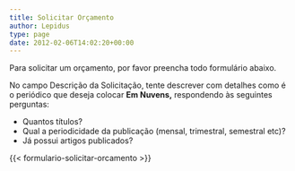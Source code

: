 ```yaml
---
title: Solicitar Orçamento
author: Lepidus
type: page
date: 2012-02-06T14:02:20+00:00
---
```


Para solicitar um orçamento, por favor preencha todo formulário abaixo.

No campo Descrição da Solicitação, tente descrever com detalhes como é o periódico que deseja colocar **Em Nuvens,** respondendo às seguintes perguntas:

- Quantos títulos?
- Qual a periodicidade da publicação (mensal, trimestral, semestral etc)?
- Já possui artigos publicados?

{{< formulario-solicitar-orcamento >}}
